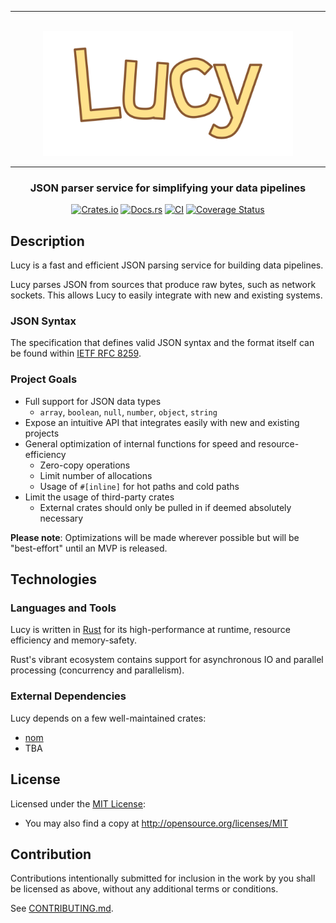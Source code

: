 <div align="center">
    <hr /><br/>
    <img src="assets/logo.svg" width="400" alt="Lucy logo" />
    <hr />
    <h3 align="center">  
         JSON parser service for simplifying your data pipelines
    </h3>

[![Crates.io](https://img.shields.io/crates/v/lucy.svg)](https://crates.io/crates/lucy)
[![Docs.rs](https://docs.rs/lucy/badge.svg)](https://docs.rs/lucy)
[![CI](https://github.com/dark-fusion/lucy/workflows/CI/badge.svg)](https://github.com/dark-fusion/lucy/actions)
[![Coverage Status](https://coveralls.io/repos/github/dark-fusion/lucy/badge.svg?branch=main)](https://coveralls.io/github/dark-fusion/lucy?branch=main)

</div>

## Description

Lucy is a fast and efficient JSON parsing service for building data pipelines.

Lucy parses JSON from sources that produce raw bytes, such as network sockets. This allows Lucy to
easily integrate with new and existing systems.

### JSON Syntax

The specification that defines valid JSON syntax and the format itself can be found
within [IETF RFC 8259](https://datatracker.ietf.org/doc/html/rfc8259).

### Project Goals

- Full support for JSON data types
    - `array`, `boolean`, `null`, `number`, `object`, `string`
- Expose an intuitive API that integrates easily with new and existing projects
- General optimization of internal functions for speed and resource-efficiency
    - Zero-copy operations
    - Limit number of allocations
    - Usage of `#[inline]` for hot paths and cold paths
- Limit the usage of third-party crates
    - External crates should only be pulled in if deemed absolutely necessary

**Please note**: Optimizations will be made wherever possible but will be "best-effort" until an MVP
is released.

## Technologies

### Languages and Tools

Lucy is written in [Rust](https://rust-lang.org/) for its high-performance at runtime, resource
efficiency and memory-safety.

Rust's vibrant ecosystem contains support for asynchronous IO and parallel processing (concurrency
and parallelism).

### External Dependencies

Lucy depends on a few well-maintained crates:

- [nom](https://github.com/Geal/nom)
- TBA

## License

Licensed under the [MIT License](LICENSE):

- You may also find a copy at http://opensource.org/licenses/MIT

## Contribution

Contributions intentionally submitted for inclusion in the work by you shall be licensed as above,
without any additional terms or conditions.

See [CONTRIBUTING.md](CONTRIBUTING.md).
